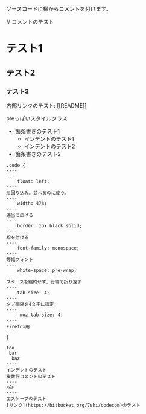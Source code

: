 ソースコードに横からコメントを付けます。

// コメントのテスト

# テスト1
## テスト2
### テスト3

内部リンクのテスト: [[README]]

preっぽいスタイルクラス

* 箇条書きのテスト1
    * インデントのテスト1
    * インデントのテスト2
* 箇条書きのテスト2

```
.code {
----
----
	float: left;
----
左回り込み。並べるのに使う。
----
	width: 47%;
----
適当に広げる
----
	border: 1px black solid;
----
枠を付ける
----
	font-family: monospace;
----
等幅フォント
----
	white-space: pre-wrap;
----
スペースを縮約せず、行端で折り返す
----
	tab-size: 4;
----
タブ間隔を4文字に指定
----
	-moz-tab-size: 4;
----
Firefox用
----
}
```

```
foo
 bar
  baz
----
インデントのテスト
複数行コメントのテスト
----
<&>
----
エスケープのテスト
[リンク](https://bitbucket.org/7shi/codecom)のテスト
```

